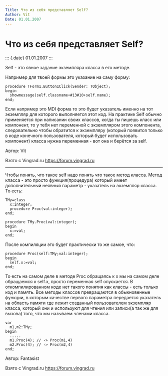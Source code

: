```yaml
---
Title: Что из себя представляет Self?
Author: Vit
Date: 01.01.2007
---
```



Что из себя представляет Self?
==============================

::: {.date}
01.01.2007
:::

Self - это явное задание экземпляра класса в его методе.

Например для твоей формы это указание на саму форму:

    procedure TForm1.Button1Click(Sender: TObject);
    begin
      showmessage(self.classname+#13#10+self.name);
    end;

Если например это MDI форма то это будет указатель именно на тот
экземпляр для которого выполняется этот код. На практике Self обычно
применяется при написании своих классов, когда ты пишешь класс или
компонент, то у тебя нет переменной с экземпляром этого компонента,
следовательно чтобы обратится к экземпляру (который появится только в
коде конечного пользователя, который будет использовать компонент)
класса нужна переменная - вот она и берётся за self.

Автор: Vit

Взято с Vingrad.ru <https://forum.vingrad.ru>

------------------------------------------------------------------------

Чтобы понять, что такое self надо понять что такое метод класса. Метод
класса - это просто функция(процедура) который имеет дополнительный
неявный параметр - указатель на экземпляр класса. То есть:

    TMy=class
      x:integer;
      procedure Proc(val:integer);
    end;
     
    procedure TMy.Proc(val:integer);
    begin
      x:=val;
    end;

После компиляции это будет практически то же самое, что:

    procedure Proc(self:TMy;val:integer);
    begin
      self.x:=val;
    end;

То есть на самом деле в методе Proc обращаясь к x мы на самом деле
обращаемся к self.x, просто переменная self опускается. В
откомпилированном коде нет такого понятия как классы - есть только код и
память. Все методы классов превращаются в обыкновенные функции, в
которым качестве первого параметра передается указатель на область
памяти где лежит созданный пользователем экземпляр класса, который они и
используют для чтения или записи(а так же для вызова) того, что мы
называем членами класса.

    var
      m1,m2:TMy;
    begin
      .....
      m1.Proc(4); // -> Proc(m1,4)
      m2.Proc(4); // -> Proc(m2,4)
    end;

Автор: Fantasist

Взято с Vingrad.ru <https://forum.vingrad.ru>
